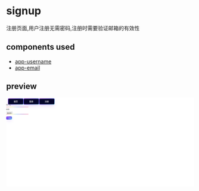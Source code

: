 # signup

注册页面,用户注册无需密码,注册时需要验证邮箱的有效性

## components used

- [app-username](https://github.com/teaoea/teaoea.com/tree/main/src/app/tool/component/user/username)
- [app-email](https://github.com/teaoea/teaoea.com/tree/main/src/app/tool/component/user/email)

## preview

![注册](https://github.com/teaoea/github-img/blob/main/teaoea.com/signup.png)
